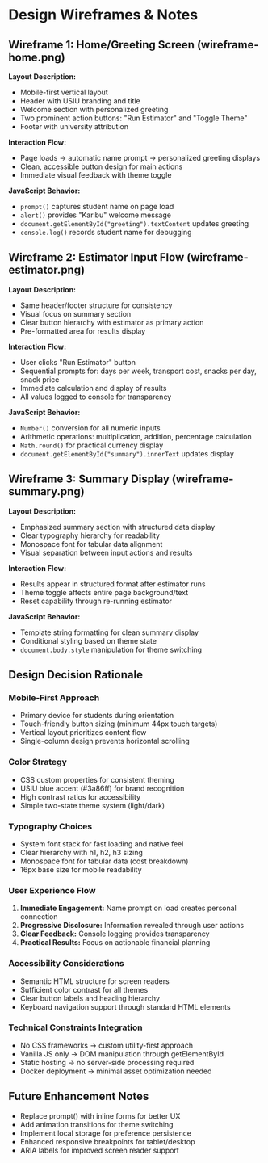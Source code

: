 # Design Wireframes & Notes

## Wireframe 1: Home/Greeting Screen (wireframe-home.png)
**Layout Description:**
- Mobile-first vertical layout
- Header with USIU branding and title
- Welcome section with personalized greeting
- Two prominent action buttons: "Run Estimator" and "Toggle Theme"
- Footer with university attribution

**Interaction Flow:**
- Page loads → automatic name prompt → personalized greeting displays
- Clean, accessible button design for main actions
- Immediate visual feedback with theme toggle

**JavaScript Behavior:**
- `prompt()` captures student name on page load
- `alert()` provides "Karibu" welcome message
- `document.getElementById("greeting").textContent` updates greeting
- `console.log()` records student name for debugging

## Wireframe 2: Estimator Input Flow (wireframe-estimator.png)
**Layout Description:**
- Same header/footer structure for consistency
- Visual focus on summary section
- Clear button hierarchy with estimator as primary action
- Pre-formatted area for results display

**Interaction Flow:**
- User clicks "Run Estimator" button
- Sequential prompts for: days per week, transport cost, snacks per day, snack price
- Immediate calculation and display of results
- All values logged to console for transparency

**JavaScript Behavior:**
- `Number()` conversion for all numeric inputs
- Arithmetic operations: multiplication, addition, percentage calculation
- `Math.round()` for practical currency display
- `document.getElementById("summary").innerText` updates display

## Wireframe 3: Summary Display (wireframe-summary.png)
**Layout Description:**
- Emphasized summary section with structured data display
- Clear typography hierarchy for readability
- Monospace font for tabular data alignment
- Visual separation between input actions and results

**Interaction Flow:**
- Results appear in structured format after estimator runs
- Theme toggle affects entire page background/text
- Reset capability through re-running estimator

**JavaScript Behavior:**
- Template string formatting for clean summary display
- Conditional styling based on theme state
- `document.body.style` manipulation for theme switching

## Design Decision Rationale

### Mobile-First Approach
- Primary device for students during orientation
- Touch-friendly button sizing (minimum 44px touch targets)
- Vertical layout prioritizes content flow
- Single-column design prevents horizontal scrolling

### Color Strategy
- CSS custom properties for consistent theming
- USIU blue accent (#3a86ff) for brand recognition
- High contrast ratios for accessibility
- Simple two-state theme system (light/dark)

### Typography Choices
- System font stack for fast loading and native feel
- Clear hierarchy with h1, h2, h3 sizing
- Monospace font for tabular data (cost breakdown)
- 16px base size for mobile readability

### User Experience Flow
1. **Immediate Engagement:** Name prompt on load creates personal connection
2. **Progressive Disclosure:** Information revealed through user actions
3. **Clear Feedback:** Console logging provides transparency
4. **Practical Results:** Focus on actionable financial planning

### Accessibility Considerations
- Semantic HTML structure for screen readers
- Sufficient color contrast for all themes
- Clear button labels and heading hierarchy
- Keyboard navigation support through standard HTML elements

### Technical Constraints Integration
- No CSS frameworks → custom utility-first approach
- Vanilla JS only → DOM manipulation through getElementById
- Static hosting → no server-side processing required
- Docker deployment → minimal asset optimization needed

## Future Enhancement Notes
- Replace prompt() with inline forms for better UX
- Add animation transitions for theme switching
- Implement local storage for preference persistence
- Enhanced responsive breakpoints for tablet/desktop
- ARIA labels for improved screen reader support